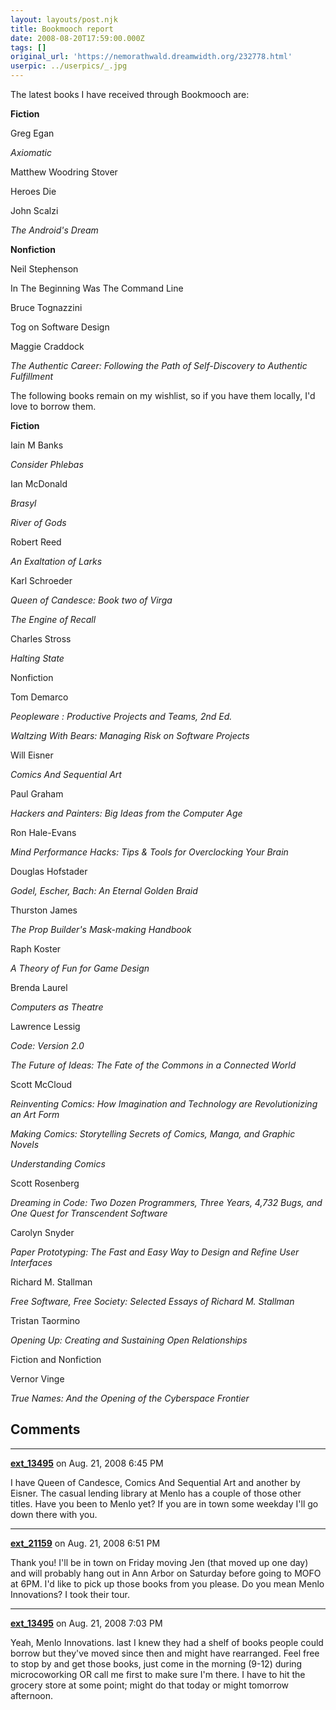 ```yaml
---
layout: layouts/post.njk
title: Bookmooch report
date: 2008-08-20T17:59:00.000Z
tags: []
original_url: 'https://nemorathwald.dreamwidth.org/232778.html'
userpic: ../userpics/_.jpg
---
```

The latest books I have received through Bookmooch are:

**Fiction**

Greg Egan

_Axiomatic_

Matthew Woodring Stover

Heroes Die

John Scalzi

_The Android's Dream_

**Nonfiction**

Neil Stephenson

In The Beginning Was The Command Line

Bruce Tognazzini

Tog on Software Design

Maggie Craddock

_The Authentic Career: Following the Path of Self-Discovery to Authentic Fulfillment_

The following books remain on my wishlist, so if you have them locally, I'd love to borrow them.

**Fiction**

Iain M Banks

_Consider Phlebas_

Ian McDonald

_Brasyl_

_River of Gods_

Robert Reed

_An Exaltation of Larks_

Karl Schroeder

_Queen of Candesce: Book two of Virga_

_The Engine of Recall_

Charles Stross

_Halting State_

Nonfiction

Tom Demarco

_Peopleware : Productive Projects and Teams, 2nd Ed._

_Waltzing With Bears: Managing Risk on Software Projects_

Will Eisner

_Comics And Sequential Art_

Paul Graham

_Hackers and Painters: Big Ideas from the Computer Age_

Ron Hale-Evans

_Mind Performance Hacks: Tips & Tools for Overclocking Your Brain_

Douglas Hofstader

_Godel, Escher, Bach: An Eternal Golden Braid_

Thurston James

_The Prop Builder's Mask-making Handbook_

Raph Koster

_A Theory of Fun for Game Design_

Brenda Laurel

_Computers as Theatre_

Lawrence Lessig

_Code: Version 2.0_

_The Future of Ideas: The Fate of the Commons in a Connected World_

Scott McCloud

_Reinventing Comics: How Imagination and Technology are Revolutionizing an Art Form_

_Making Comics: Storytelling Secrets of Comics, Manga, and Graphic Novels_

_Understanding Comics_

Scott Rosenberg

_Dreaming in Code: Two Dozen Programmers, Three Years, 4,732 Bugs, and One Quest for Transcendent Software_

Carolyn Snyder

_Paper Prototyping: The Fast and Easy Way to Design and Refine User Interfaces_

Richard M. Stallman

_Free Software, Free Society: Selected Essays of Richard M. Stallman_

Tristan Taormino

_Opening Up: Creating and Sustaining Open Relationships_

Fiction and Nonfiction

Vernor Vinge

_True Names: And the Opening of the Cyberspace Frontier_

## Comments

---

**[ext_13495](https://www.dreamwidth.org/users/ext_13495)** on Aug. 21, 2008 6:45 PM

I have Queen of Candesce, Comics And Sequential Art and another by Eisner. The casual lending library at Menlo has a couple of those other titles. Have you been to Menlo yet? If you are in town some weekday I'll go down there with you.

---

**[ext_21159](https://www.dreamwidth.org/users/ext_21159)** on Aug. 21, 2008 6:51 PM

Thank you! I'll be in town on Friday moving Jen (that moved up one day) and will probably hang out in Ann Arbor on Saturday before going to MOFO at 6PM. I'd like to pick up those books from you please. Do you mean Menlo Innovations? I took their tour.

---

**[ext_13495](https://www.dreamwidth.org/users/ext_13495)** on Aug. 21, 2008 7:03 PM

Yeah, Menlo Innovations. last I knew they had a shelf of books people could borrow but they've moved since then and might have rearranged. Feel free to stop by and get those books, just come in the morning (9-12) during microcoworking OR call me first to make sure I'm there. I have to hit the grocery store at some point; might do that today or might tomorrow afternoon.

